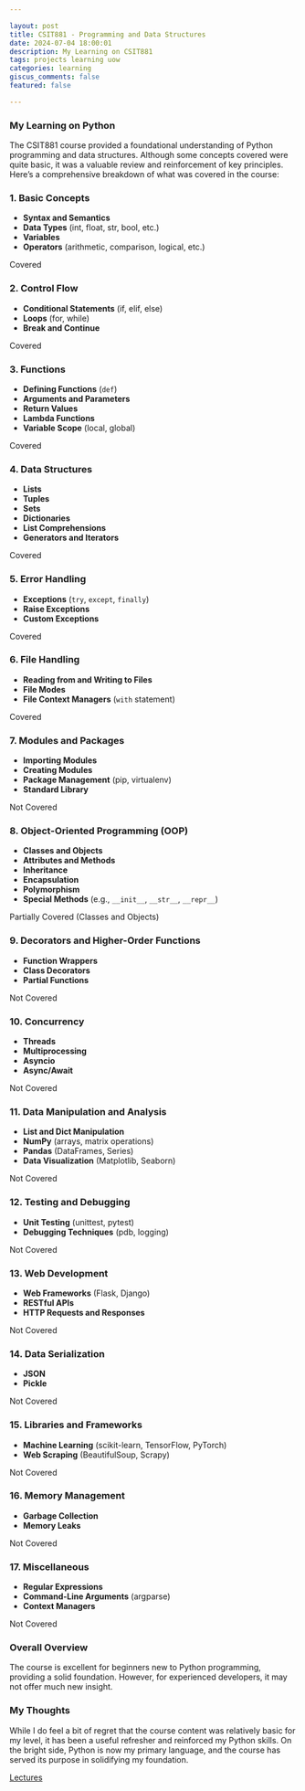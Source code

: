 ```yaml
---

layout: post  
title: CSIT881 - Programming and Data Structures  
date: 2024-07-04 18:00:01  
description: My Learning on CSIT881  
tags: projects learning uow  
categories: learning  
giscus_comments: false  
featured: false  

---
```


### My Learning on Python

The CSIT881 course provided a foundational understanding of Python programming and data structures. Although some concepts covered were quite basic, it was a valuable review and reinforcement of key principles. Here’s a comprehensive breakdown of what was covered in the course:

### 1. **Basic Concepts**
   - **Syntax and Semantics**
   - **Data Types** (int, float, str, bool, etc.)
   - **Variables**
   - **Operators** (arithmetic, comparison, logical, etc.)

   Covered

### 2. **Control Flow**
   - **Conditional Statements** (if, elif, else)
   - **Loops** (for, while)
   - **Break and Continue**

   Covered

### 3. **Functions**
   - **Defining Functions** (`def`)
   - **Arguments and Parameters**
   - **Return Values**
   - **Lambda Functions**
   - **Variable Scope** (local, global)

   Covered

### 4. **Data Structures**
   - **Lists**
   - **Tuples**
   - **Sets**
   - **Dictionaries**
   - **List Comprehensions**
   - **Generators and Iterators**

   Covered

### 5. **Error Handling**
   - **Exceptions** (`try`, `except`, `finally`)
   - **Raise Exceptions**
   - **Custom Exceptions**

   Covered

### 6. **File Handling**
   - **Reading from and Writing to Files**
   - **File Modes**
   - **File Context Managers** (`with` statement)

   Covered

### 7. **Modules and Packages**
   - **Importing Modules**
   - **Creating Modules**
   - **Package Management** (pip, virtualenv)
   - **Standard Library**

   Not Covered

### 8. **Object-Oriented Programming (OOP)**
   - **Classes and Objects**
   - **Attributes and Methods**
   - **Inheritance**
   - **Encapsulation**
   - **Polymorphism**
   - **Special Methods** (e.g., `__init__`, `__str__`, `__repr__`)

   Partially Covered (Classes and Objects)

### 9. **Decorators and Higher-Order Functions**
   - **Function Wrappers**
   - **Class Decorators**
   - **Partial Functions**

   Not Covered

### 10. **Concurrency**
   - **Threads**
   - **Multiprocessing**
   - **Asyncio**
   - **Async/Await**

   Not Covered

### 11. **Data Manipulation and Analysis**
   - **List and Dict Manipulation**
   - **NumPy** (arrays, matrix operations)
   - **Pandas** (DataFrames, Series)
   - **Data Visualization** (Matplotlib, Seaborn)

   Not Covered

### 12. **Testing and Debugging**
   - **Unit Testing** (unittest, pytest)
   - **Debugging Techniques** (pdb, logging)

   Not Covered

### 13. **Web Development**
   - **Web Frameworks** (Flask, Django)
   - **RESTful APIs**
   - **HTTP Requests and Responses**

   Not Covered

### 14. **Data Serialization**
   - **JSON**
   - **Pickle**

   Not Covered

### 15. **Libraries and Frameworks**
   - **Machine Learning** (scikit-learn, TensorFlow, PyTorch)
   - **Web Scraping** (BeautifulSoup, Scrapy)

   Not Covered

### 16. **Memory Management**
   - **Garbage Collection**
   - **Memory Leaks**

   Not Covered

### 17. **Miscellaneous**
   - **Regular Expressions**
   - **Command-Line Arguments** (argparse)
   - **Context Managers**

   Not Covered

### Overall Overview

The course is excellent for beginners new to Python programming, providing a solid foundation. However, for experienced developers, it may not offer much new insight.

### My Thoughts

While I do feel a bit of regret that the course content was relatively basic for my level, it has been a useful refresher and reinforced my Python skills. On the bright side, Python is now my primary language, and the course has served its purpose in solidifying my foundation.

[Lectures](/assets/pdf/python/PYTHON-CSIT881.zip)